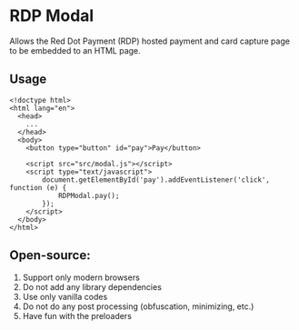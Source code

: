# RDP Modal

Allows the Red Dot Payment (RDP) hosted payment and card capture page to be embedded to an HTML page.

## Usage

~~~
<!doctype html>
<html lang="en">
  <head>
    ...
  </head>
  <body>
    <button type="button" id="pay">Pay</button> 

    <script src="src/modal.js"></script>
    <script type="text/javascript">
        document.getElementById('pay').addEventListener('click', function (e) {
            RDPModal.pay();
        });
    </script>
  </body>
</html>
~~~

## Open-source:

1. Support only modern browsers
2. Do not add any library dependencies
3. Use only vanilla codes
4. Do not do any post processing (obfuscation, minimizing, etc.)
5. Have fun with the preloaders

